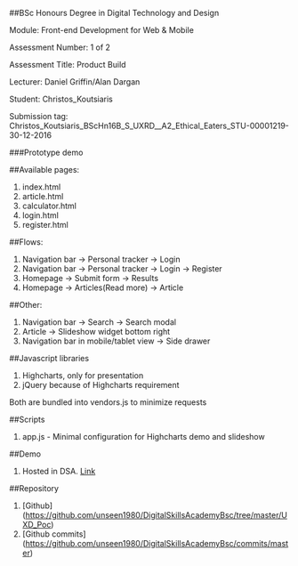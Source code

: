 ##BSc Honours Degree in Digital Technology and Design

Module: Front-end Development for Web & Mobile

Assessment Number: 1 of 2

Assessment Title: Product Build

Lecturer: Daniel Griffin/Alan Dargan 

Student: Christos_Koutsiaris

Submission tag: Christos_Koutsiaris_BScHn16B_S_UXRD__A2_Ethical_Eaters_STU-00001219-30-12-2016

###Prototype demo

##Available pages:

1. index.html
2. article.html
3. calculator.html
4. login.html
5. register.html

##Flows:

1. Navigation bar -> Personal tracker -> Login
2. Navigation bar -> Personal tracker -> Login -> Register
3. Homepage -> Submit form -> Results
4. Homepage -> Articles(Read more) -> Article

##Other:

1. Navigation bar -> Search -> Search modal
2. Article -> Slideshow widget bottom right
3. Navigation bar in mobile/tablet view -> Side drawer

##Javascript libraries

1. Highcharts, only for presentation
2. jQuery because of Highcharts requirement

Both are bundled into vendors.js to minimize requests

##Scripts

1. app.js - Minimal configuration for Highcharts demo and slideshow

##Demo

1. Hosted in DSA. [Link](http://site232.digitalskillsacademy.me/team4/)

##Repository

1. [Github] (https://github.com/unseen1980/DigitalSkillsAcademyBsc/tree/master/UXD_Poc)
2. [Github commits] (https://github.com/unseen1980/DigitalSkillsAcademyBsc/commits/master)




